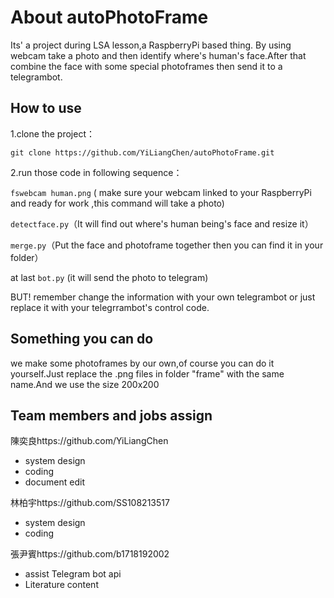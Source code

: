 # About autoPhotoFrame
Its' a project during LSA lesson,a RaspberryPi based thing. By using webcam take a photo and then identify where's human's face.After that combine the face with some special photoframes then send it to a telegrambot. 
## How to use
1.clone the project：
```
git clone https://github.com/YiLiangChen/autoPhotoFrame.git
```
2.run those code in following sequence：

```fswebcam human.png``` ( make sure your webcam linked to your RaspberryPi and ready for work ,this command will take a photo)

```detectface.py```（It will find out where's human being's face and resize it）

```merge.py```（Put the face and photoframe together then you can find it in your folder）

at last ```bot.py``` (it will send the photo to telegram)

BUT! remember change the information with your own telegrambot or just replace it with your telegrrambot's control code. 

## Something you can do 
we make some photoframes by our own,of course you can do it yourself.Just replace the .png files in folder "frame" with the same name.And we use the size 200x200

## Team members and jobs assign
陳奕良https://github.com/YiLiangChen
- system design 
- coding
- document edit

林柏宇https://github.com/SS108213517
- system design 
- coding

張尹賓https://github.com/b1718192002
- assist Telegram bot api
- Literature content


